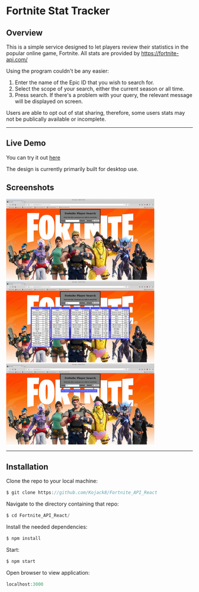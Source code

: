 # Fortnite Stat Tracker

## Overview
This is a simple service designed to let players review their statistics in the popular online game, Fortnite. 
All stats are provided by https://fortnite-api.com/

Using the program couldn't be any easier:
1. Enter the name of the Epic ID that you wish to search for.
2. Select the scope of your search, either the current season or all time.
3. Press search. If there's a problem with your query, the relevant  message will be displayed on screen.

Users are able to opt out of stat sharing, therefore, some users stats may not be publically available or incomplete.

***
## Live Demo

You can try it out [here](https://kojack8.github.io/Fortnite_API_React/)  

The design is currently primarily built for desktop use.




## Screenshots 

<img src="./src/assets/static/Screenshot_001.webp" width="400">
<img src="./src/assets/static/Screenshot_002.webp" width="400">
<img src="./src/assets/static/Screenshot_003.webp" width="400">




***
## Installation 

Clone the repo to your local machine: 
```js
$ git clone https://github.com/Kojack8/Fortnite_API_React
```
Navigate to the directory containing that repo:
```js
$ cd Fortnite_API_React/
```
Install the needed dependencies:
```js
$ npm install
```
Start:
```js
$ npm start
```
Open browser to view application:
```js
localhost:3000
```
